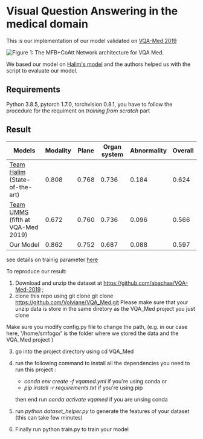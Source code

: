 # Visual Question Answering in the medical domain

This is our implementation of our model validated on [VQA-Med 2019](https://github.com/abachaa/VQA-Med-2019 )



 ![Figure 1: The MFB+CoAtt Network architecture for VQA Med.](https://github.com/Volviane/VQA_Med/blob/main/imgs/model_architecture.PNG)

 We based our model on [Halim's model](http://www.dei.unipd.it/~ferro/CLEF-WN-Drafts/CLEF2019/paper_85.pdf) and the authors helped us with the script to evaluate our model.
## Requirements
Python 3.8.5, pytorch 1.7.0, torchvision 0.8.1, you have to follow the procedure for the requiment on *training from scratch* part
 
  
## Result
| Models                            	| Modality 	| Plane  	| Organ system 	| Abnormality 	| Overall 	|
|-----------------------------------	|----------	|--------	|--------------	|-------------	|---------	|
| [Team Halim](http://www.dei.unipd.it/~ferro/CLEF-WN-Drafts/CLEF2019/paper_85.pdf) (State-of-the-art)     	| 0.808    	| 0.768  	| 0.736        	| 0.184       	| 0.624   	|
| [Team UMMS](https://www.semanticscholar.org/paper/Deep-Multimodal-Learning-for-Medical-Visual-Shi-Liu/1b0ae121c79437bb122d0cd20d744776445792a4) (fifth at VQA-Med 2019) 	| 0.672    	| 0.760  	| 0.736        	| 0.096       	| 0.566   	|
| Our Model                         	| 0.862    	| 0.752  	| 0.687        	| 0.088       	| 0.597   	|

see details on trainig parameter [here](###)

To reproduce our result:


1. Download and unzip the dataset at  https://github.com/abachaa/VQA-Med-2019 ;
2. clone this repo using git clone  git clone https://github.com/Volviane/VQA_Med.git
Please make sure that your unzip data is store in the same diretory as the  VQA_Med project you just clone

Make sure you modify config.py file to change the path, (e.g. in our case here, '/home/smfogo/' is the folder where we stored the data and the  VQA_Med  project )

3. go into the project directory using cd VQA_Med
4. run the following command to install all the dependencies you need to run this project :
    - *conda env create -f vqamed.yml*  if you're using conda 
    or
    - *pip install -r requirements.txt* if you're using pip

    then end run *conda activate vqamed* if you are unsing conda

5. run *python dataset_helper.py* to generate the features of your dataset (this can take few minutes)
6. Finally run python train.py to train your model 